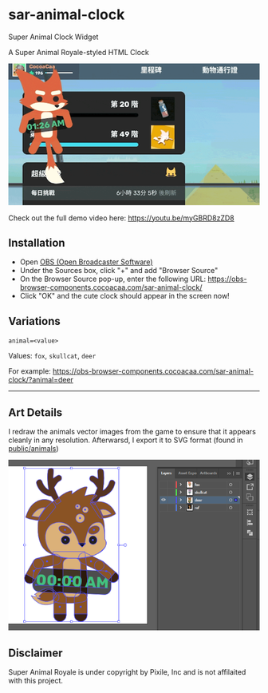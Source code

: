 # sar-animal-clock

Super Animal Clock Widget

A Super Animal Royale-styled HTML Clock

![Demo video](docs/sar-animal-clock-demo.gif)

Check out the full demo video here: https://youtu.be/myGBRD8zZD8

## Installation

- Open [OBS (Open Broadcaster Software)](https://obsproject.com/)
- Under the Sources box, click "+" and add "Browser Source"
- On the Browser Source pop-up, enter the following URL:
  https://obs-browser-components.cocoacaa.com/sar-animal-clock/
- Click "OK" and the cute clock should appear in the screen now!

## Variations

`animal=<value>`

Values: `fox`, `skullcat`, `deer`

For example: https://obs-browser-components.cocoacaa.com/sar-animal-clock/?animal=deer

- - -

## Art Details

I redraw the animals vector images from the game to ensure that it appears cleanly in any resolution. Afterwarsd, I export it to SVG format (found in [public/animals](public/animals))

![Redraw animal in vector](docs/vector-animal-in-adobe-ai.png)

## Disclaimer

Super Animal Royale is under copyright by Pixile, Inc and is not affilaited with this project.
